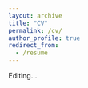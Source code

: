 ```yaml
---
layout: archive
title: "CV"
permalink: /cv/
author_profile: true
redirect_from:
  - /resume
---
```


Editing...
